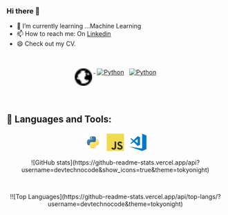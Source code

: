 ### Hi there 👋

<!--
**devtechnocode/devtechnocode** is a ✨ _special_ ✨ repository because its `README.md` (this file) appears on your GitHub profile.

Here are some ideas to get you started: -->


- 🌱 I’m currently learning ...Machine Learning
- 📫 How to reach me: On [Linkedin](https://www.linkedin.com/in/anand-patel-98204a199/)
- 😄 Check out my CV.
<br />
<p align="center">
 <a href="https://charalambosioannou.github.io/" target="_blank" rel="noopener noreferrer"> <img src="https://raw.githubusercontent.com/iconic/open-iconic/master/svg/globe.svg" alt="Python" height="40" style="vertical-align:top; margin:4px"> </a>
 <a href="https://linkedin.com/in/charalambosioannou" target="_blank" rel="noopener noreferrer"> <img src="https://cdn.jsdelivr.net/npm/simple-icons@v3/icons/linkedin.svg" alt="Python" height="40" style="vertical-align:top; margin:4px"></a>
 <a href="mailto:cioannou1997@gmail.com"> <img src="https://cdn.jsdelivr.net/npm/simple-icons@v3/icons/gmail.svg" alt="Python" height="40" style="vertical-align:top; margin:4px"></a>
</p>

<br />

## 🧰 Languages and Tools:
<p align="center">
<img src="https://raw.githubusercontent.com/github/explore/80688e429a7d4ef2fca1e82350fe8e3517d3494d/topics/python/python.png" alt="Python" height="40" style="vertical-align:top; margin:4px">
<img src="https://raw.githubusercontent.com/github/explore/80688e429a7d4ef2fca1e82350fe8e3517d3494d/topics/javascript/javascript.png" alt="Javascript" height="40" style="vertical-align:top; margin:4px">
<img src="https://raw.githubusercontent.com/github/explore/80688e429a7d4ef2fca1e82350fe8e3517d3494d/topics/visual-studio-code/visual-studio-code.png" alt="VS Code" height="40" style="vertical-align:top; margin:4px">
</p>


<p align="center">![GitHub stats](https://github-readme-stats.vercel.app/api?username=devtechnocode&show_icons=true&theme=tokyonight)</p><br />
<p align="center">!![Top Languages](https://github-readme-stats.vercel.app/api/top-langs/?username=devtechnocode&theme=tokyonight)</p>


